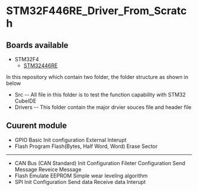 # STM32F446RE_Driver_From_Scratch

## Boards available
* STM32F4
    * [STM32446RE](https://www.st.com/en/microcontrollers-microprocessors/stm32f446re.html)


In this repository which contain two folder, the folder structure as shown in below

- Src
-- All file in this folder is to test the function capability with STM32 CubeIDE
- Drivers
-- This folder contain the major drvier souces file and header file

## Cuurent  module

- GPIO
Basic Init configuration
 External Interupt
- Flash
Program Flash(Bytes, Half Word, Word)
Erase Sector
- ---
- CAN Bus (CAN Standard)
Init Configuration
Fileter Configuration
Send Message
Reveice Message
- Flash Emulate EEPROM
Simple wear leveling algorithm
- SPI
Init Configuration
Send data
Receive data
Interupt
